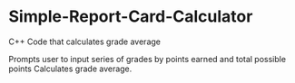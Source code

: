 # Simple-Report-Card-Calculator
C++ Code that calculates grade average

Prompts user to input series of grades by points earned and total possible points
Calculates grade average.
